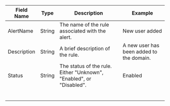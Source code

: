 | Field Name | Type | Description | Example |
|---|---|---|---|
| AlertName | String | The name of the rule associated with the alert. | New user added |
| Description | String | A brief description of the rule. | A new user has been added to the domain. |
| Status | String | The status of the rule. Either "Unknown", "Enabled", or "Disabled". | Enabled |
|  |  |  |  |
|  |  |  |  |
|  |  |  |  |
|  |  |  |  |
|  |  |  |  |
|  |  |  |  |
